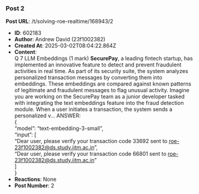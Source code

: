 ### Post 2
**Post URL**: /t/solving-roe-realtime/168943/2
- **ID**: 602183
- **Author**: Andrew David (23f1002382)
- **Created At**: 2025-03-02T08:04:22.864Z
- **Content**:  
  Q 7 LLM Embeddings (1 mark)
<strong>SecurePay</strong>, a leading fintech startup, has implemented an innovative feature to detect and prevent fraudulent activities in real time. As part of its security suite, the system analyzes personalized transaction messages by converting them into embeddings. These embeddings are compared against known patterns of legitimate and fraudulent messages to flag unusual activity.
Imagine you are working on the SecurePay team as a junior developer tasked with integrating the text embeddings feature into the fraud detection module. When a user initiates a transaction, the system sends a personalized v…
ANSWER:<br>
{<br>
“model”: “text-embedding-3-small”,<br>
“input”: [<br>
“Dear user, please verify your transaction code 33692 sent to roe-23f1002382@ds.study.iitm.ac.in”,<br>
“Dear user, please verify your transaction code 66801 sent to roe-23f1002382@ds.study.iitm.ac.in”<br>
]<br>
}
- **Reactions**: None
- **Post Number**: 2

